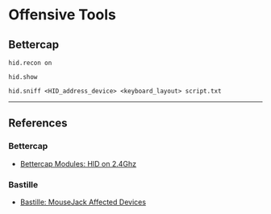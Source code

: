 # Offensive Tools

## Bettercap

```
hid.recon on
```

```
hid.show
```

```
hid.sniff <HID_address_device> <keyboard_layout> script.txt
```

---
## References

### Bettercap

- [Bettercap Modules:  HID on 2.4Ghz](https://www.bettercap.org/modules/hid/)

### Bastille

- [Bastille: MouseJack Affected Devices](https://www.bastille.net/research/vulnerabilities/mousejack/affected-devices)